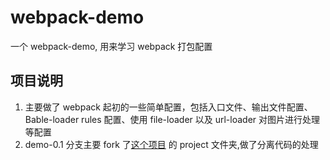 # webpack-demo
一个 webpack-demo, 用来学习 webpack 打包配置

## 项目说明
1. 主要做了 webpack 起初的一些简单配置，包括入口文件、输出文件配置、Bable-loader rules 配置、使用 file-loader 以及 url-loader 对图片进行处理等配置
2. demo-0.1 分支主要 fork 了[这个项目](https://github.com/strugglebak/webpack-demo-1) 的 project 文件夹,做了分离代码的处理

